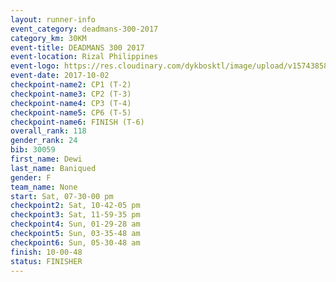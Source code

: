 ```yaml
---
layout: runner-info 
event_category: deadmans-300-2017 
category_km: 30KM 
event-title: DEADMANS 300 2017 
event-location: Rizal Philippines 
event-logo: https://res.cloudinary.com/dykbosktl/image/upload/v1574385898/Logo/2017-DM300-Logo_ljecaw.jpg 
event-date: 2017-10-02 
checkpoint-name2: CP1 (T-2) 
checkpoint-name3: CP2 (T-3) 
checkpoint-name4: CP3 (T-4) 
checkpoint-name5: CP6 (T-5) 
checkpoint-name6: FINISH (T-6) 
overall_rank: 118
gender_rank: 24
bib: 30059
first_name: Dewi
last_name: Baniqued
gender: F
team_name: None
start: Sat, 07-30-00 pm
checkpoint2: Sat, 10-42-05 pm
checkpoint3: Sat, 11-59-35 pm
checkpoint4: Sun, 01-29-28 am
checkpoint5: Sun, 03-35-48 am
checkpoint6: Sun, 05-30-48 am
finish: 10-00-48
status: FINISHER
---
```

